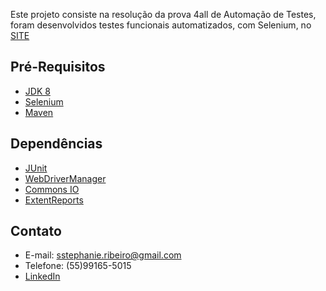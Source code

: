 Este projeto consiste na resolução da prova 4all de Automação de Testes, foram desenvolvidos testes funcionais automatizados, com Selenium, no [SITE](https://shopcart-challenge.4all.com/)

## Pré-Requisitos
 * [JDK 8](https://www.oracle.com/technetwork/pt/java/javase/downloads/jdk8-downloads-2133151.html)
 * [Selenium](https://bit.ly/2TlkRyu)
 * [Maven](https://maven.apache.org/download.cgi)

## Dependências

 * [JUnit](https://mvnrepository.com/artifact/junit/junit)
 * [WebDriverManager](https://mvnrepository.com/artifact/io.github.bonigarcia/webdrivermanager)
 * [Commons IO](https://mvnrepository.com/artifact/commons-io.wso2/commons-io)
 * [ExtentReports](https://mvnrepository.com/artifact/com.aventstack/extentreports/3.0.5)
 
 
 ## Contato
* E-mail: sstephanie.ribeiro@gmail.com
* Telefone: (55)99165-5015
* [LinkedIn](https://www.linkedin.com/in/stephanie-s-ribeiro/)
